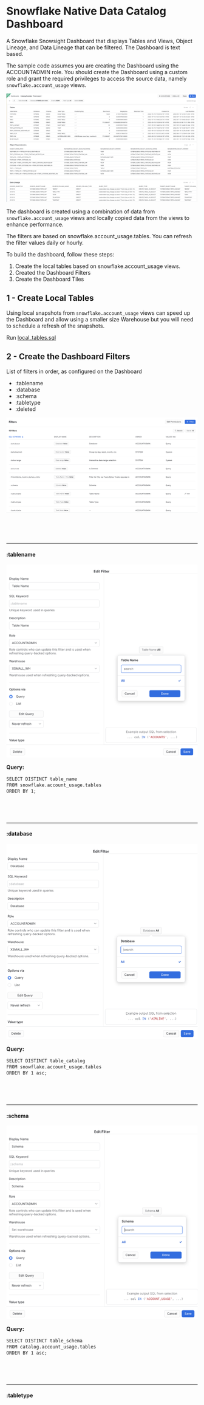 # Snowflake Native Data Catalog Dashboard

A Snowflake Snowsight Dashboard that displays Tables and Views, Object Lineage, and Data Lineage that can be filtered.  The Dashboard is text based.

The sample code assumes you are creating the Dashboard using the ACCOUNTADMIN role.  You should create the Dashboard using a custom role and grant the required privileges to access the source data, namely `snowflake.account_usage` views.

![Catalog](./images/catalog.png)

The dashboard is created using a combination of data from `snowflake.account_usage` views and locally copied data from the views to enhance performance.

The filters are based on snowflake.account_usage.tables.  You can refresh the filter values daily or hourly.

To build the dashboard, follow these steps:

1. Create the local tables based on snowflake.account_usage views.
2. Created the Dashboard Filters
3. Create the Dashboard Tiles

## 1 - Create Local Tables

Using local snapshots from `snowflake.account_usage` views can speed up the Dashboard and allow using a smaller size Warehouse but you will need to schedule a refresh of the snapshots.

Run [local_tables.sql](./local_tables.sql)

## 2 - Create the Dashboard Filters

List of filters in order, as configured on the Dashboard

- :tablename
- :database
- :schema
- :tabletype
- :deleted

![filters](./images/filters.png)

&nbsp;

&nbsp;

---
#### :tablename
<img src='images/table_name.png' width='750px'>

__Query:__
```
SELECT DISTINCT table_name
FROM snowflake.account_usage.tables
ORDER BY 1;
```
&nbsp;

&nbsp;

---
#### :database
![database_filter](./images/database.png)

__Query:__
```
SELECT DISTINCT table_catalog
FROM snowflake.account_usage.tables
ORDER BY 1 asc;
```
&nbsp;

&nbsp;

---
#### :schema
![schema_filter](./images/schema.png)

__Query:__
```
SELECT DISTINCT table_schema
FROM catalog.account_usage.tables
ORDER BY 1 asc;
```
&nbsp;

&nbsp;

---
#### :tabletype
